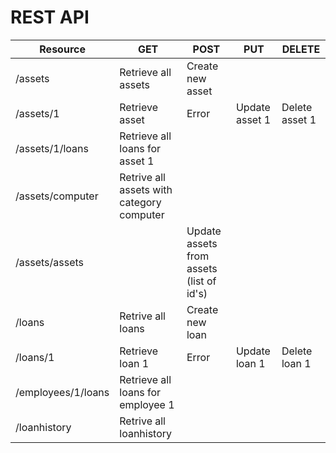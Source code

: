# REST API


| Resource | GET | POST | PUT | DELETE |
|-|-|-|-|-|
| /assets | Retrieve all assets | Create new asset |
| /assets/1 | Retrieve asset | Error | Update asset 1 | Delete asset 1|
| /assets/1/loans | Retrieve all loans for asset 1 |
| /assets/computer | Retrive all assets with category computer |
| /assets/assets | | Update assets from assets (list of id's) |
| /loans | Retrive all loans | Create new loan | 
| /loans/1 | Retrieve loan 1 | Error | Update loan 1 | Delete loan 1 |
| /employees/1/loans | Retrieve all loans for employee 1 |
| /loanhistory | Retrive all loanhistory |
